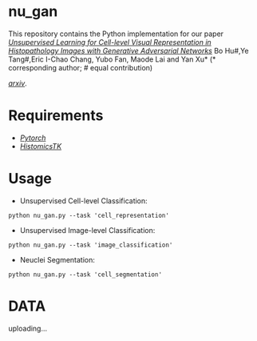 # nu_gan
This repository contains the Python implementation for our paper  
[*Unsupervised Learning for Cell-level Visual Representation in Histopathology Images with Generative Adversarial Networks*](https://ieeexplore.ieee.org/document/8402089/) Bo Hu#,Ye Tang#,Eric I-Chao Chang, Yubo Fan, Maode Lai and Yan Xu* (* corresponding author; # equal contribution)

[*arxiv*](https://arxiv.org/abs/1711.11317). 

Requirements
=================
* [*Pytorch*](https://github.com/pytorch/pytorch)
* [*HistomicsTK*](https://github.com/DigitalSlideArchive/HistomicsTK)

Usage
=================

* Unsupervised Cell-level Classification:
```shell
python nu_gan.py --task 'cell_representation'
```

* Unsupervised Image-level Classification:
```shell
python nu_gan.py --task 'image_classification'
```

* Neuclei Segmentation:
```shell
python nu_gan.py --task 'cell_segmentation'
```

DATA
=================
uploading...
